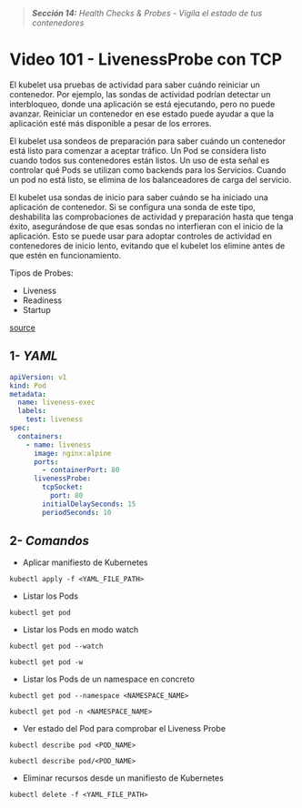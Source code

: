 > _**Sección 14:** Health Checks & Probes - Vigila el estado de tus contenedores_

# Video 101 - LivenessProbe con TCP

El kubelet usa pruebas de actividad para saber cuándo reiniciar un contenedor. Por ejemplo, las sondas de actividad podrían detectar un interbloqueo, donde una aplicación se está ejecutando, pero no puede avanzar. Reiniciar un contenedor en ese estado puede ayudar a que la aplicación esté más disponible a pesar de los errores.

El kubelet usa sondeos de preparación para saber cuándo un contenedor está listo para comenzar a aceptar tráfico. Un Pod se considera listo cuando todos sus contenedores están listos. Un uso de esta señal es controlar qué Pods se utilizan como backends para los Servicios. Cuando un pod no está listo, se elimina de los balanceadores de carga del servicio.

El kubelet usa sondas de inicio para saber cuándo se ha iniciado una aplicación de contenedor. Si se configura una sonda de este tipo, deshabilita las comprobaciones de actividad y preparación hasta que tenga éxito, asegurándose de que esas sondas no interfieran con el inicio de la aplicación. Esto se puede usar para adoptar controles de actividad en contenedores de inicio lento, evitando que el kubelet los elimine antes de que estén en funcionamiento.

Tipos de Probes:
- Liveness
- Readiness
- Startup  

[source](https://kubernetes.io/docs/tasks/configure-pod-container/configure-liveness-readiness-startup-probes/)

## 1- _YAML_

```yaml
apiVersion: v1
kind: Pod
metadata:
  name: liveness-exec
  labels:
    test: liveness
spec:
  containers:
    - name: liveness
      image: nginx:alpine
      ports:
        - containerPort: 80
      livenessProbe:
        tcpSocket:
          port: 80
        initialDelaySeconds: 15
        periodSeconds: 10
```

## 2- _Comandos_

- Aplicar manifiesto de Kubernetes

```shell
kubectl apply -f <YAML_FILE_PATH>
```

- Listar los Pods

```shell
kubectl get pod
```

- Listar los Pods en modo watch

```shell
kubectl get pod --watch
```

```shell
kubectl get pod -w
```

- Listar los Pods de un namespace en concreto

```shell
kubectl get pod --namespace <NAMESPACE_NAME>
```

```shell
kubectl get pod -n <NAMESPACE_NAME>
```

- Ver estado del Pod para comprobar el Liveness Probe

```shell
kubectl describe pod <POD_NAME>
```

```shell
kubectl describe pod/<POD_NAME>
```

- Eliminar recursos desde un manifiesto de Kubernetes

```shell
kubectl delete -f <YAML_FILE_PATH>
```